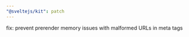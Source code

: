 ```yaml
---
"@sveltejs/kit": patch
---
```


fix: prevent prerender memory issues with malformed URLs in meta tags
